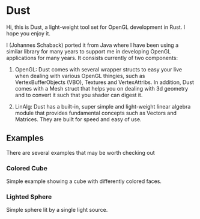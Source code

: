 # Dust
Hi, this is Dust, a light-weight tool set for OpenGL development in Rust. I hope you enjoy it.

I (Johannes Schaback) ported it from Java where I have been using a similar library for many years to support me in
developing OpenGL applications for many years. It consists currently of two components:

1. OpenGL: 
Dust comes with several wrapper structs to easy your live when dealing with various OpenGL thingies, such as
VertexBufferObjects (VBO), Textures and VertexAttribs.
In addition, Dust comes with a Mesh struct that helps you on dealing with 3d geometry and to convert it such that
you shader can digest it.

2. LinAlg: 
Dust has a built-in, super simple and light-weight linear algebra module that provides fundamental concepts such as
Vectors and Matrices. They are built for speed and easy of use.

## Examples
There are several examples that may be worth checking out

### Colored Cube
Simple example showing a cube with differently colored faces.

### Lighted Sphere
Simple sphere lit by a single light source.
